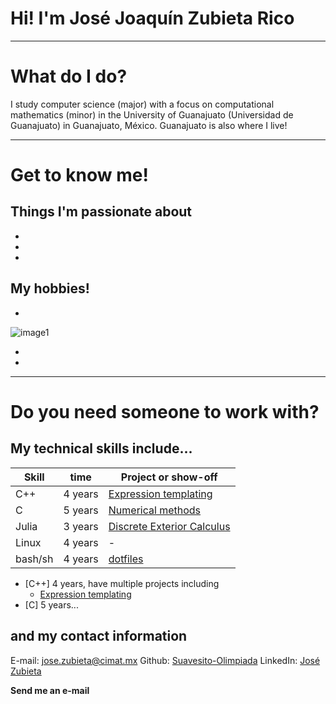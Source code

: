 # Hi! I'm José Joaquín Zubieta Rico

---

# What do I do?

I study computer science (major) with a focus on computational mathematics (minor) in the University of Guanajuato (Universidad de Guanajuato) in Guanajuato, México. Guanajuato is also where I live!

[//]: # (Here is where we'll put the location)

---

# Get to know me!

## Things I'm passionate about

 -  
 -  
 -  

## My hobbies!

 -  

![image1](/to/image.jpg)

 -  
 -  

---

# Do you need someone to work with?

## My technical skills include...

[//]: # (It can be a table like the next)

| Skill   | time    | Project or show-off                                                            |
| -       | -       | -                                                                              |
| C++     | 4 years | [Expression templating](https://github.com/Suavesito-Olimpiada/BoostTest)      |
| C       | 5 years | [Numerical methods](https://github.com/Suavesito-Olimpiada/NumericalMethods.c) |
| Julia   | 3 years | [Discrete Exterior Calculus](https://github.com/Suavesito-Olimpiada/DEC2D.jl)  |
| Linux   | 4 years | -                                                                              |
| bash/sh | 4 years | [dotfiles](https://github.com/Suavesito-Olimpiada/dotfiles)                    |

[//]: # (or a list like this one)

 -  [C++]   4 years, have multiple projects including
     -  [Expression templating](https://github.com/Suavesito-Olimpiada/BoostTest)
 -  [C]     5 years...


## and my contact information

E-mail: [jose.zubieta@cimat.mx](mailto:jose.zubieta@cimat.mx)
Github: [Suavesito-Olimpiada](https://github.com/Suavesito-Olimpiada)
LinkedIn: [José Zubieta](https://www.linkedin.com/in/jjzubietar/)

**Send me an e-mail**

[//]: # (We can add a send-message form here)
